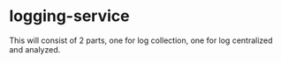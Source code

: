 # logging-service
This will consist of 2 parts, one for log collection, one for log centralized and analyzed.
